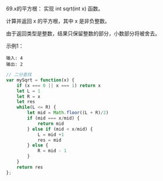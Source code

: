 69.x的平方根：
实现 int sqrt(int x) 函数。

计算并返回 x 的平方根，其中 x 是非负整数。

由于返回类型是整数，结果只保留整数的部分，小数部分将被舍去。

示例1：
```
输入: 4
输出: 2
```

```js
// 二分查找
var mySqrt = function(x) {
    if (x === 0 || x === 1) return x
    let L = 1
    let R = x
    let res
    while(L <= R) {
        let mid = Math.floor((L + R)/2)
        if (mid === x/mid) {
            return mid
        } else if (mid < x/mid) {
            L = mid +1
            res = mid
        } else {
            R = mid - 1
        }
    }
    return res
};
```
